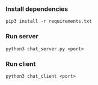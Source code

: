 ### Install dependencies

```pip3 install -r requirements.txt```

### Run server

```python3 chat_server.py <port>```

### Run client

```python3 chat_client <port>```
